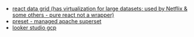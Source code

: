 - [react data grid (has virtualization for large datasets; used by Netflix & some others - pure react not a wrapper)](https://github.com/inovua/reactdatagrid?ck_subscriber_id=1386247366)
- [preset - managed apache superset](https://preset.io/pricing/)
- [looker studio gcp](https://lookerstudio.google.com/)

